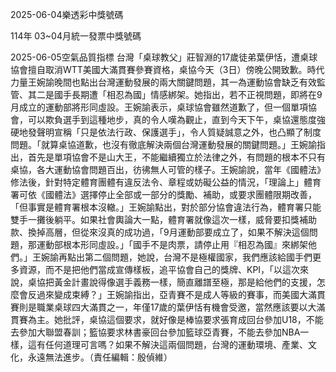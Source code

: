 
2025-06-04樂透彩中獎號碼

                                
114年 03~04月統一發票中獎號碼
                             
2025-06-05空氣品質指標
                              台灣「桌球教父」莊智淵的17歲徒弟葉伊恬，遭桌球協會擅自取消WTT美國大滿貫賽參賽資格，桌協今天（3日）傍晚公開致歉。時代力量王婉諭晚間也點出台灣運動發展的兩大關鍵問題，其一為運動協會缺乏有效監管、其二是國手長期遭「相忍為國」情感綁架。她指出，若不正視問題，即將在9月成立的運動部將形同虛設。王婉諭表示，桌球協會雖然道歉了，但一個單項協會，可以欺負選手到這種地步，真的令人嘆為觀止，直到今天下午，桌協還態度強硬地發聲明宣稱「只是依法行政、保護選手」，令人質疑誠意之外，也凸顯了制度問題。「就算桌協道歉，也沒有徹底解決兩個台灣運動發展的關鍵問題。」王婉諭指出，首先是單項協會不是山大王，不能繼續獨立於法律之外，有問題的根本不只有桌協，各大運動協會問題百出，彷彿無人可管的樣子。王婉諭說，當年《國體法》修法後，針對特定體育團體有違反法令、章程或妨礙公益的情況，「理論上」體育署可依《國體法》選擇停止全部或一部分的獎勵、補助，或要求團體限期改善，「但事實是體育署根本沒轍。」王婉諭點出，對於部分協會違法行為，體育署只能雙手一攤後躺平。如果社會輿論大一點，體育署就像這次一樣，威脅要扣獎補助款、換掉高層，但從來沒真的成功過，「9月運動部要成立了，如果不解決這個問題，那運動部根本形同虛設。」「國手不是肉票，請停止用『相忍為國』來綁架他們。」王婉諭再點出第二個問題，她說，台灣不是極權國家，我們應該給國手們更多資源，而不是把他們當成宣傳樣板，追平協會自己的獎牌、KPI，「以這次來說，桌協把黃金計畫說得像選手義務一樣，簡直離譜至極，那是給他們的支援，怎麼會反過來變成束縛？」王婉諭指出，亞青賽不是成人等級的賽事，而美國大滿貫賽則是職業桌球四大滿貫之一，年僅17歲的葉伊恬有機會受邀，當然應該要以大滿貫賽為主。她批評，桌協這個要求，就好像是棒協要求張育成回台參加U18，不能去參加大聯盟春訓；籃協要求林書豪回台參加籃球亞青賽，不能去參加NBA一樣，這有任何道理可言嗎？如果不解決這兩個問題，台灣的運動環境、產業、文化，永遠無法進步。（責任編輯：殷偵維）
